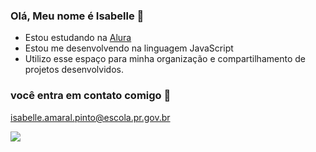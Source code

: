 ### Olá, Meu nome é Isabelle 💙

- Estou estudando na [Alura](https://www.alura.com.br/)
- Estou me desenvolvendo na linguagem JavaScript
- Utilizo esse espaço para minha organização e compartilhamento de projetos desenvolvidos.

  

### você entra em contato comigo 📧

isabelle.amaral.pinto@escola.pr.gov.br



![](https://media.tenor.com/dLlQ0y-KcPYAAAAM/dog-smile-dog.gif)

